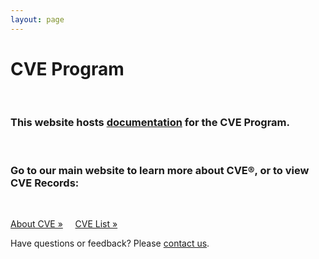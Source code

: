 ```yaml
---
layout: page
---
```


<h1 class="site-title">CVE Program</h1>
<br>
<div class="jumbotron">
  <h3>This website hosts <a href="/docs/">documentation</a> for the CVE Program.</h3>
  <br>
  <h3>Go to our main website to learn more about CVE®, or to view CVE Records:</h3>
  <br>
  <p><a class="btn btn-primary btn-lg" role="button" href="https://www.cve.org/About/Overview">About CVE »</a> &nbsp; &nbsp;     
  <a class="btn btn-primary btn-lg" role="button" href="https://www.cve.org/">CVE List »</a></p>
</div>

<p class="lead text-center">Have questions or feedback? Please <a href="https://cveform.mitre.org/">contact us</a>.</p>
